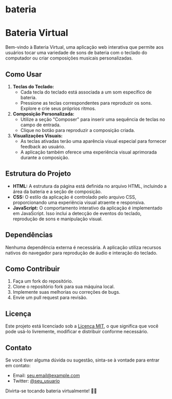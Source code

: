 # bateria

 <h1>Bateria Virtual</h1>

  <p>Bem-vindo à Bateria Virtual, uma aplicação web interativa que permite aos usuários tocar uma variedade de sons de bateria com o teclado do computador ou criar composições musicais personalizadas.</p>

  <h2>Como Usar</h2>

  <ol>
    <li>
      <strong>Teclas do Teclado:</strong>
      <ul>
        <li>Cada tecla do teclado está associada a um som específico de bateria.</li>
        <li>Pressione as teclas correspondentes para reproduzir os sons. Explore e crie seus próprios ritmos.</li>
      </ul>
    </li>
    <li>
      <strong>Composição Personalizada:</strong>
      <ul>
        <li>Utilize a seção "Composer" para inserir uma sequência de teclas no campo de entrada.</li>
        <li>Clique no botão para reproduzir a composição criada.</li>
      </ul>
    </li>
    <li>
      <strong>Visualizações Visuais:</strong>
      <ul>
        <li>As teclas ativadas terão uma aparência visual especial para fornecer feedback ao usuário.</li>
        <li>A aplicação também oferece uma experiência visual aprimorada durante a composição.</li>
      </ul>
    </li>
  </ol>

  <h2>Estrutura do Projeto</h2>

  <ul>
    <li><strong>HTML:</strong> A estrutura da página está definida no arquivo HTML, incluindo a área da bateria e a seção de composição.</li>
    <li><strong>CSS:</strong> O estilo da aplicação é controlado pelo arquivo CSS, proporcionando uma experiência visual atraente e responsiva.</li>
    <li><strong>JavaScript:</strong> O comportamento interativo da aplicação é implementado em JavaScript. Isso inclui a detecção de eventos do teclado, reprodução de sons e manipulação visual.</li>
  </ul>

  <h2>Dependências</h2>

  <p>Nenhuma dependência externa é necessária. A aplicação utiliza recursos nativos do navegador para reprodução de áudio e interação do teclado.</p>

  <h2>Como Contribuir</h2>

  <ol>
    <li>Faça um fork do repositório.</li>
    <li>Clone o repositório fork para sua máquina local.</li>
    <li>Implemente suas melhorias ou correções de bugs.</li>
    <li>Envie um pull request para revisão.</li>
  </ol>

  <h2>Licença</h2>

  <p>Este projeto está licenciado sob a <a href="LICENSE">Licença MIT</a>, o que significa que você pode usá-lo livremente, modificar e distribuir conforme necessário.</p>

  <h2>Contato</h2>

  <p>Se você tiver alguma dúvida ou sugestão, sinta-se à vontade para entrar em contato:</p>

  <ul>
    <li>Email: <a href="mailto:seu.email@example.com">seu.email@example.com</a></li>
    <li>Twitter: <a href="https://twitter.com/seu_usuario" target="_blank">@seu_usuario</a></li>
  </ul>

  <p>Divirta-se tocando bateria virtualmente! 🥁🎶</p>
